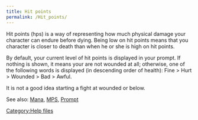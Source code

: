 ```yaml
---
title: Hit points
permalink: /Hit_points/
---
```


Hit points (hps) is a way of representing how much physical damage your
character can endure before dying. Being low on hit points means that
you character is closer to death than when he or she is high on hit
points.

By default, your current level of hit points is displayed in your
prompt. If nothing is shown, it means your are not wounded at all;
otherwise, one of the following words is displayed (in descending order
of health): Fine \> Hurt \> Wounded \> Bad \> Awful.

It is not a good idea starting a fight at wounded or below.

See also: [Mana](Mana "wikilink"), [MPS](MPS "wikilink"),
[Prompt](Prompt "wikilink")

[Category:Help files](Category:Help_files "wikilink")